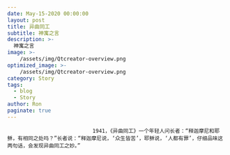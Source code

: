 ```yaml
---
date: May-15-2020 00:00:00
layout: post
title: 异曲同工
subtitle: 神寓之言
description: >-
  神寓之言
image: >-
    /assets/img/Qtcreator-overview.png
optimized_image: >-
    /assets/img/Qtcreator-overview.png
category: Story
tags:
  - blog
  - Story
author: Ron
paginate: true
---
```


							　　1941，《异曲同工》一个年轻人问长者：“释迦摩尼和耶稣，有相同之处吗？”长者说：“释迦摩尼说，‘众生皆苦’，耶稣说，‘人都有罪’，仔细品味这两句话，会发现异曲同工之妙。”
							
							
						